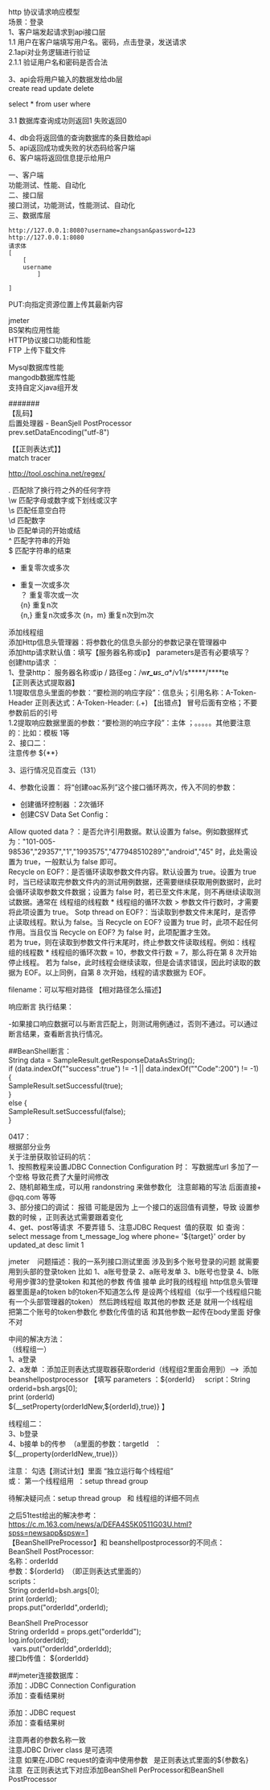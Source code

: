 

http 协议请求响应模型   
场景：登录  
1、客户端发起请求到api接口层  
   1.1 用户在客户端填写用户名。密码，点击登录，发送请求  
   2.1api对业务逻辑进行验证  
      2.1.1 验证用户名和密码是否合法   
  
3、api会将用户输入的数据发给db层  
create read  update  delete  

select * from user where   

3.1 数据库查询成功则返回1 失败返回0       

4、db会将返回值的查询数据库的条目数给api           
5、api返回成功或失败的状态码给客户端        
6、客户端将返回信息提示给用户      

一、客户端  
    功能测试、性能、自动化  
二、接口层  
    接口测试，功能测试，性能测试、自动化  
三、数据库层   
    
    http://127.0.0.1:8080?username=zhangsan&password=123     
    http://127.0.0.1:8080    
    请求体     
    [    
        [    
        username    
            ]    
    
    ]   
 
 PUT:向指定资源位置上传其最新内容   
 
 jmeter   
 BS架构应用性能    
 HTTP协议接口功能和性能    
 FTP 上传下载文件    
 
 Mysql数据库性能      
 mangodb数据库性能    
 支持自定义java组开发    
 
 
 
 
 
 #######    
【乱码】    
 后置处理器 - BeanSjell PostProcessor    
 prev.setDataEncoding("utf-8")    
 
 
 【【正则表达式】】   
 match tracer    
 
 http://tool.oschina.net/regex/          
 
 .    匹配除了换行符之外的任何字符       
 \w   匹配字母或数字或下划线或汉字        
 \s   匹配任意空白符     
 \d   匹配数字        
 \b   匹配单词的开始或结       
 ^    匹配字符串的开始           
 $    匹配字符串的结束      
 
 *    重复零次或多次         
 +    重复一次或多次      
 ？   重复零次或一次         
 {n}  重复n次       
 {n,} 重复n次或多次 
 {n，m} 重复n次到m次  
 
 
 添加线程组  
 添加Http信息头管理器：将参数化的信息头部分的参数记录在管理器中   
 添加http请求默认值：填写【服务器名称或ip】   parameters是否有必要填写？  
 创建http请求 ：  
 1、登录http： 服务器名称或ip  /  路径eg：/w***r_u**s_a**/v1/s*****/****te  
     【正则表达式提取器】   
     1.1提取信息头里面的参数：“要检测的响应字段”：信息头；引用名称：A-Token-Header  正则表达式：A-Token-Header: (.+)  【出错点】 冒号后面有空格；不要参数前后的引号  
     1.2提取响应数据里面的参数：“要检测的响应字段”：主体 ；。。。。。其他要注意的：比如：模板  $1$等  
2、接口二：  
      注意传参 ${**}  
      
3、运行情况见百度云（131）  

4、参数化设置： 
   将“创建oac系列”这个接口循环两次，传入不同的参数：  
   - 创建循环控制器 ：2次循环  
   - 创建CSV Data Set Config：        
    
   Allow quoted data？：是否允许引用数据。默认设置为 false。例如数据样式为："101-005-    98536","29357","1","1993575","477948510289","android","45" 时，此处需设置为 true，一般默认为 false 即可。  
   Recycle on EOF?：是否循环读取参数文件内容。默认设置为 true。设置为 true 时，当已经读取完参数文件内的测试用例数据，还需要继续获取用例数据时，此时会循环读取参数文件数据；设置为 false 时，若已至文件末尾，则不再继续读取测试数据。通常在 线程组的线程数 * 线程组的循环次数 > 参数文件行数时，才需要将此项设置为 true。 
   Sotp thread on EOF?：当读取到参数文件末尾时，是否停止读取线程。默认为 false。当 Recycle on EOF?  设置为 true 时，此项不起任何作用。当且仅当 Recycle on EOF? 为 false 时，此项配置才生效。  
                        若为 true，则在读取到参数文件行末尾时，终止参数文件读取线程。例如：线程组的线程数 * 线程组的循环次数 = 10，参数文件行数 = 7，那么将在第 8 次开始停止线程。 
                        若为 false，此时线程会继续读取，但是会请求错误，因此时读取的数据为 EOF。以上同例，自第 8 次开始，线程的请求数据为 EOF。  
   
 
 filename：可以写相对路径 【相对路径怎么描述】  
 
 
 响应断言 执行结果：  

   -如果接口响应数据可以与断言匹配上，则测试用例通过，否则不通过。可以通过断言结果，查看断言执行情况。  
   
   
 ##BeanShell断言：  
 String data = SampleResult.getResponseDataAsString();  
if (data.indexOf("\"success\":true") != -1 || data.indexOf("\"Code\":200") != -1) {  
    SampleResult.setSuccessful(true);   
}  
else {  
    SampleResult.setSuccessful(false);   
}    




0417：  
根据部分业务  
关于注册获取验证码的坑：  
1、按照教程来设置JDBC Connection Configuration 时： 写数据库url 多加了一个空格 导致花费了大量时间修改  
2、随机邮箱生成，可以用 randonstring 来做参数化   注意邮箱的写法 后面直接+ @qq.com 等等   
3、部分接口的调试： 报错 可能是因为 上一个接口的返回值有调整，导致 设置参数的时候 ，正则表达式需要跟着变化  
4、get、post等请求  不要弄错
5、注意JDBC Request  值的获取  如 查询： select message from t_message_log where phone= '${target}' order by updated_at desc limit 1   



jmeter    问题描述：我的一系列接口测试里面 涉及到多个账号登录的问题  就需要用到头部的登录token    比如 1、a账号登录   2、a账号发单    3、b账号也登录  4、b账号用步骤3的登录token 和其他的参数 传值       接单    此时我的线程组 http信息头管理器里面是a的token   b的token不知道怎么传  是设两个线程组（似乎一个线程组只能有一个头部管理器的token）   然后跨线程组   取其他的参数     还是    就用一个线程组  把第二个账号的token参数化    参数化传值的话   和其他参数一起传在body里面  好像不对  


中间的解决方法：  
（线程组一）  
1、a登录  
2、a发单 ：添加正则表达式提取器获取orderid（线程组2里面会用到）-->  添加 beanshellpostprocessor 【填写 parameters ：${orderId}      script：String orderid=bsh.args[0];        
print (orderId)         
${__setProperty(orderIdNew,${orderId},true)}   】       

线程组二：        
3、b登录       
4、b接单 b的传参  （a里面的参数：targetId   ： ${__property(orderIdNew,,true)}）         

注意： 
勾选【测试计划】里面 “独立运行每个线程组”      
或：
第一个线程组用  ：setup thread group     

待解决疑问点：setup thread group   和  线程组的详细不同点 

之后51test给出的解决参考：https://c.m.163.com/news/a/DEFA4S5K0511G03U.html?spss=newsapp&spsw=1     
【BeanShellPreProcessor】和 beanshellpostprocessor的不同点：    
BeanShell PostProcessor:         
名称：orderIdd        
参数：${orderId}  （即正则表达式里面的）     
scripts：     
   String orderId=bsh.args[0];        
   print (orderId);        
   props.put("orderIdd",orderId);         
    
BeanShell PreProcessor      
   String orderIdd = props.get("orderIdd");      
   log.info(orderIdd);   
   vars.put("orderIdd",orderIdd);  
接口b传值：  ${orderIdd}  
 
##jmeter连接数据库：  
添加：JDBC Connection Configuration  
添加：查看结果树  
 
添加：JDBC request  
添加：查看结果树  

注意两者的参数名称一致  
注意JDBC Driver class 是可选项  
注意 如果在JDBC request的查询中使用参数   是正则表达式里面的${参数名}  
注意  在正则表达式下对应添加BeanShell PerProcessor和BeanShell PostProcessor  


